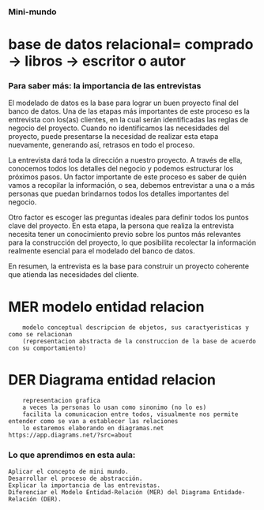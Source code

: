 ### Mini-mundo
# base de datos relacional= comprado -> libros -> escritor o autor

### Para saber más: la importancia de las entrevistas

El modelado de datos es la base para lograr un buen proyecto final del banco de datos. Una de las etapas más importantes de este proceso es la entrevista con los(as) clientes, en la cual serán identificadas las reglas de negocio del proyecto. Cuando no identificamos las necesidades del proyecto, puede presentarse la necesidad de realizar esta etapa nuevamente, generando así, retrasos en todo el proceso.

La entrevista dará toda la dirección a nuestro proyecto. A través de ella, conocemos todos los detalles del negocio y podemos estructurar los próximos pasos. Un factor importante de este proceso es saber de quién vamos a recopilar la información, o sea, debemos entrevistar a una o a más personas que puedan brindarnos todos los detalles importantes del negocio.

Otro factor es escoger las preguntas ideales para definir todos los puntos clave del proyecto. En esta etapa, la persona que realiza la entrevista necesita tener un conocimiento previo sobre los puntos más relevantes para la construcción del proyecto, lo que posibilita recolectar la información realmente esencial para el modelado del banco de datos.

En resumen, la entrevista es la base para construir un proyecto coherente que atienda las necesidades del cliente.

# MER modelo entidad relacion
        modelo conceptual descripcion de objetos, sus caractyeristicas y como se relacionan
        (representacion abstracta de la construccion de la base de acuerdo con su comportamiento)

# DER Diagrama entidad relacion
        representacion grafica
        a veces la personas lo usan como sinonimo (no lo es)
        facilita la comunicacion entre todos, visualmente nos permite entender como se van a establecer las relaciones
        lo estaremos elaborando en diagramas.net https://app.diagrams.net/?src=about



### Lo que aprendimos en esta aula:

    Aplicar el concepto de mini mundo.
    Desarrollar el proceso de abstracción.
    Explicar la importancia de las entrevistas.
    Diferenciar el Modelo Entidad-Relación (MER) del Diagrama Entidade-Relación (DER).

